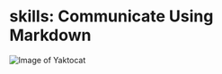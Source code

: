 # skills: Communicate Using Markdown
![Image of Yaktocat](https://octodex.github.com/images/yaktocat.png)
